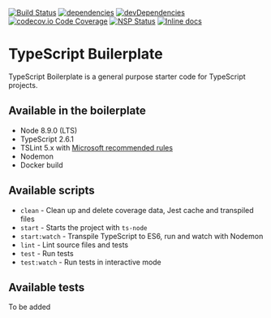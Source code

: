[![Build Status](https://travis-ci.org/danielnguyen/typescript-boilerplate.png?branch=master)](https://travis-ci.org/danielnguyen/typescript-boilerplate)
[![dependencies](https://david-dm.org/danielnguyen/typescript-boilerplate/status.svg)](https://david-dm.org/danielnguyen/typescript-boilerplate)
[![devDependencies](https://david-dm.org/danielnguyen/typescript-boilerplate/dev-status.svg)](https://david-dm.org/danielnguyen/typescript-boilerplate?type=dev)
[![codecov.io Code Coverage](https://img.shields.io/codecov/c/github/danielnguyen/typescript-boilerplate.svg?maxAge=2592000)](https://codecov.io/github/danielnguyen/typescript-boilerplate?branch=master)
[![NSP Status](https://nodesecurity.io/orgs/danielnguyen/projects/19050934-65f2-4600-be49-fab060c2275d/badge)](https://nodesecurity.io/orgs/danielnguyen/projects/19050934-65f2-4600-be49-fab060c2275d)
[![Inline docs](https://inch-ci.org/github/danielnguyen/typescript-boilerplate.svg?branch=master)](https://inch-ci.org/github/danielnguyen/typescript-boilerplate)


# TypeScript Builerplate

TypeScript Boilerplate is a general purpose starter code for TypeScript projects.

## Available in the boilerplate

- Node 8.9.0 (LTS)
- TypeScript 2.6.1
- TSLint 5.x with [Microsoft recommended rules](https://github.com/Microsoft/tslint-microsoft-contrib)
- Nodemon
- Docker build

## Available scripts

- `clean` - Clean up and delete coverage data, Jest cache and transpiled files
- `start` - Starts the project with `ts-node`
- `start:watch` - Transpile TypeScript to ES6, run and watch with Nodemon
- `lint` - Lint source files and tests
- `test` - Run tests
- `test:watch` - Run tests in interactive mode

## Available tests

To be added

